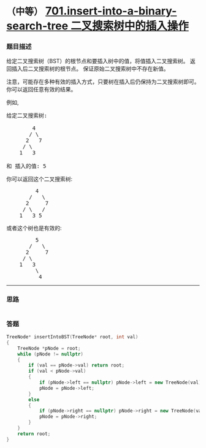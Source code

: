 # `（中等）`  [701.insert-into-a-binary-search-tree 二叉搜索树中的插入操作](https://leetcode-cn.com/problems/insert-into-a-binary-search-tree/)

### 题目描述
<p>给定二叉搜索树（BST）的根节点和要插入树中的值，将值插入二叉搜索树。 返回插入后二叉搜索树的根节点。 保证原始二叉搜索树中不存在新值。</p>

<p>注意，可能存在多种有效的插入方式，只要树在插入后仍保持为二叉搜索树即可。 你可以返回任意有效的结果。</p>

<p>例如,&nbsp;</p>

<pre>给定二叉搜索树:

        4
       / \
      2   7
     / \
    1   3

和 插入的值: 5
</pre>

<p>你可以返回这个二叉搜索树:</p>

<pre>         4
       /   \
      2     7
     / \   /
    1   3 5
</pre>

<p>或者这个树也是有效的:</p>

<pre>         5
       /   \
      2     7
     / \   
    1   3
         \
          4
</pre>


---
### 思路
```
```

### 答题
``` C++
TreeNode* insertIntoBST(TreeNode* root, int val)
{
	TreeNode *pNode = root;
	while (pNode != nullptr)
	{
		if (val == pNode->val) return root;
		if (val < pNode->val)
		{
			if (pNode->left == nullptr) pNode->left = new TreeNode(val);
			pNode = pNode->left;
		}
		else
		{
			if (pNode->right == nullptr) pNode->right = new TreeNode(val);
			pNode = pNode->right;
		}
	}
	return root;
}
```
